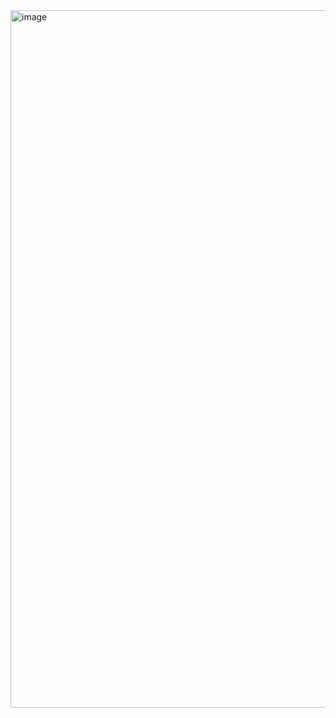 <img width="1116" alt="image" src="https://user-images.githubusercontent.com/31798849/206090680-f7957079-8059-4cb4-ab44-a78d628bfa94.png">
